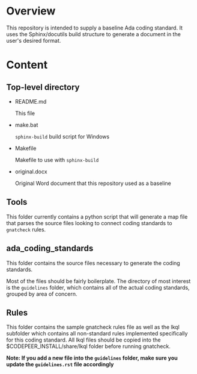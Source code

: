 # Overview

This repository is intended to supply a baseline Ada coding standard.
It uses the Sphinx/docutils build structure to generate a document in
the user's desired format.

# Content

## Top-level directory

   * README.md

      This file

   * make.bat

      ``sphinx-build`` build script for Windows

   * Makefile

      Makefile to use with ``sphinx-build``

   * original.docx

      Original Word document that this repository used as a baseline

## Tools

This folder currently contains a python script that will generate a map file that
parses the source files looking to connect coding standards to ``gnatcheck`` rules.

## ada_coding_standards

This folder contains the source files necessary to generate the coding standards.

Most of the files should be fairly boilerplate. The directory of most interest is
the ``guidelines`` folder, which contains all of the actual coding standards, grouped
by area of concern.

## Rules

This folder contains the sample gnatcheck rules file as well as the lkql subfolder
which contains all non-standard rules implemented specifically for this coding standard.
All lkql files should be copied into the $CODEPEER_INSTALL/share/lkql folder before
running gnatcheck. 

**Note: If you add a new file into the ``guidelines`` folder, make sure you update the
``guidelines.rst`` file accordingly**

